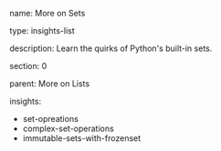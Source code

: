 name: More on Sets

type: insights-list

description: Learn the quirks of Python's built-in sets.

section: 0

parent: More on Lists

insights:
  - set-opreations
  - complex-set-operations
  - immutable-sets-with-frozenset
